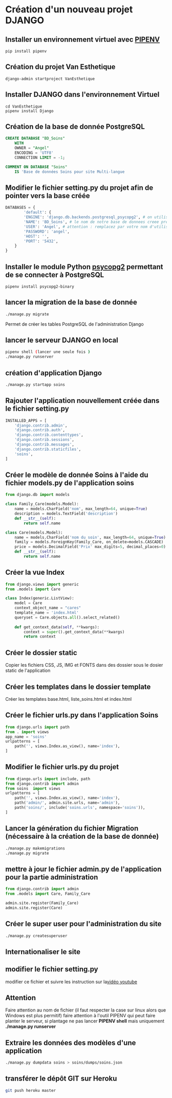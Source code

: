 # Création d'un nouveau projet DJANGO
## Installer un environnement virtuel avec [PIPENV](https://pipenv.readthedocs.io/en/latest/)
```console
pip install pipenv
```
## Création du projet Van Esthetique
```console
django-admin startproject VanEsthetique
```
## Installer DJANGO dans l'environnement Virtuel
```console
cd VanEsthetique 
pipenv install Django
```

## Création de la base de donnée PostgreSQL
```sql
CREATE DATABASE "BD_Soins"
    WITH 
    OWNER = "Angel"
    ENCODING = 'UTF8'
    CONNECTION LIMIT = -1;

COMMENT ON DATABASE "Soins"
    IS 'Base de données Soins pour site Multi-langue
```
## Modifier le fichier setting.py du projet afin de pointer vers la base créée
```python
DATABASES = {
        'default': {
        'ENGINE': 'django.db.backends.postgresql_psycopg2', # on utilise l'adaptateur postgresql
        'NAME': 'BD_Soins', # le nom de notre base de donnees creee precedemment
        'USER': 'Angel', # attention : remplacez par votre nom d'utilisateur
        'PASSWORD': 'angel',
        'HOST': '',
        'PORT': '5432',
    }
}
```
## Installer le module Python [psycopg2](https://pypi.org/project/psycopg2/) permettant de se connecter à PostgreSQL
```console
pipenv install psycopg2-binary
```
## lancer la migration de la base de donnée
```sh
./manage.py migrate
```
Permet de créer les tables PostgreSQL de l'administration Django 
## lancer le serveur DJANGO en local 
```bash
pipenv shell (lancer une seule fois )
./manage.py runserver
```
## création d'application Django 
```bash
./manage.py startapp soins
```
## Rajouter l'application nouvellement créée dans le fichier setting.py
```Python
INSTALLED_APPS = [
    'django.contrib.admin',
    'django.contrib.auth',
    'django.contrib.contenttypes',
    'django.contrib.sessions',
    'django.contrib.messages',
    'django.contrib.staticfiles',
    'soins',
]
```
## Créer le modèle de donnée Soins à l'aide du fichier models.py de l'application soins
```Python
from django.db import models

class Family_Care(models.Model):
    name = models.CharField('nom', max_length=64, unique=True)
    description = models.TextField('description')
    def __str__(self):
        return self.name

class Care(models.Model):
    name = models.CharField('nom du soin', max_length=64, unique=True)
    family = models.ForeignKey(Family_Care, on_delete=models.CASCADE)
    price = models.DecimalField('Prix' max_digits=5, decimal_places=0)
    def __str__(self):
        return self.name
```
## Créer la vue Index 
```python
from django.views import generic
from .models import Care

class Index(generic.ListView):
    model = Care
    context_object_name = "cares"
    template_name = 'index.html'
    queryset = Care.objects.all().select_related()
       
    def get_context_data(self, **kwargs):
        context = super().get_context_data(**kwargs)
        return context
```

## Créer le dossier static
Copier les fichiers CSS, JS, IMG et FONTS dans des dossier sous le dosier static de l'application

## Créer les templates dans le dossier template
Créer les templates base.html, liste_soins.html et index.html

## Créer le fichier urls.py dans l'application Soins
```Python
from django.urls import path
from . import views
app_name = 'soins'
urlpatterns = [
    path('', views.Index.as_view(), name='index'),
]
```

## Modifier le fichier urls.py du projet
```Python
from django.urls import include, path
from django.contrib import admin
from soins  import views
urlpatterns = [
    path('', views.Index.as_view(), name='index'),
    path('admin/', admin.site.urls, name='admin'),
    path('soins/', include('soins.urls', namespace='soins')),
]
```

## Lancer la génération du fichier Migration (nécessaire à la création de la base de donnée)
```bash
./manage.py makemigrations
./manage.py migrate
```
## mettre à jour le fichier admin.py de l'application pour la partie administration
```Python
from django.contrib import admin
from .models import Care, Family_Care

admin.site.register(Family_Care)
admin.site.register(Care)
```

## Créer le super user pour l'administration du site
```bash
./manage.py createsuperuser
```
## Internationaliser le site


## modifier le fichier setting.py 
modifier ce fichier et suivre les instruction sur la[vidéo youtube](https://youtu.be/xI97sLMd1rM)
## Attention 
Faire attention au nom de fichier (il faut respecter la case sur linux alors que Windows est plus permitif)
faire attention à l'outil PIPENV qui peut faire planter le serveur, si plantage ne pas lancer **PIPENV shell** mais uniquement **./manage.py runserver**

## Extraire les données des modèles d'une application
``` bash
./manage.py dumpdata soins > soins/dumps/soins.json
```

## transférer le dépôt GIT sur Heroku 
``` bash
git push heroku master
```